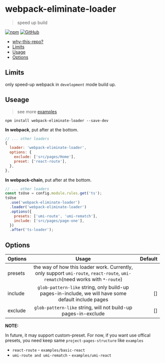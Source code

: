 # webpack-eliminate-loader
> speed up build

[![npm](https://img.shields.io/npm/v/webpack-eliminate-loader?style=for-the-badge)](https://github.com/JiangWeixian/templates/tree/master/packages/core) [![GitHub](https://img.shields.io/github/license/jiangweixian/webpack-eliminate-loader?style=for-the-badge)](https://github.com/JiangWeixian/templates/tree/master/packages/rollup-template)

- [why-this-repo?](https://github.com/JiangWeixian/webpack-eliminate-loader/blob/master/docs/why-this-repo.md)
- [Limits](#limits)
- [Usage](#useage)
- [Options](#options)

## Limits

only speed-up webpack in `development` mode build up.

## Useage
> see more [examples](https://github.com/JiangWeixian/webpack-eliminate-loader/tree/master/examples)

`npm install webpack-eliminate-loader --save-dev`

**In webpack**, put after at the bottom.

```js
// ... other loaders
{
  loader: 'webpack-eliminate-loader',
  options: {
    exclude: ['src/pages/Home'],
    preset: ['react-route'],
  },
},
```

**In webpack-chain**, put after at the bottom.

```js
// ... other loaders
const tsUse = config.module.rules.get('ts');
tsUse
  .use('webpack-eliminate-loader')
  .loader('webpack-eliminate-loader')
  .options({
    presets: ['umi-route', 'umi-rematch'],
    include: ['src/pages/page-one'],
  })
  .after('ts-loader');
```

## Options

| Options | Usage | Default |
|:---|:---:|---:|
| presets| the way of how this loader work. Currently, only support `umi-route`, `react-route`, `umi-rematch`(need works with `*-route`) | |
| include | `glob-pattern-like` string, only build-up pages-in-include, we will have some default include pages | [] |
| exclude | `glob-pattern-like` string, will not build-up pages-in-exclude  | [] |

**NOTE:**

In future, it may support custom-preset. For now, if you want use offical presets, you need keep same `project-pages-structure` like `examples`

- `react-route` - `examples/basic-react`
- `umi-route and umi-rematch` - `examples/umi-react`
